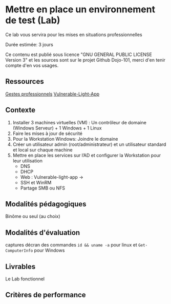 # Mettre en place un environnement de test (Lab)

Ce lab vous servira pour les mises en situations professionnelles

Durée estimée: 3 jours

Ce contenu est publié sous licence "GNU GENERAL PUBLIC LICENSE Version 3" et les sources sont sur le projet Github Dojo-101, merci d'en tenir compte d'en vos usages.

## Ressources

[Gestes professionnels](https://github.com/Aif4thah/Dojo-101)
[Vulnerable-Light-App](https://github.com/Aif4thah/Vulnerable-Light-Apps)

## Contexte

1. Installer 3 machines virtuelles (VM) : Un contrôleur de domaine (Windows Serveur) + 1 Windows + 1 Linux
2. Faire les mises à jour de sécurité
3. Pour la Workstation Windows: Joindre le domaine
4. Créer un utilisateur admin (root/administrateur) et un utilisateur standard et local sur chaque machine
5. Mettre en place les services sur l’AD et configurer la Workstation pour leur utilisation
    * DNS
    * DHCP
    * Web : Vulnerable-light-app ->
    * SSH et WinRM
    * Partage SMB ou NFS


## Modalités pédagogiques

Binôme ou seul (au choix)

## Modalités d'évaluation

captures décran des commandes `id && uname -a` pour linux et `Get-ComputerInfo` pour Windows

## Livrables

Le Lab fonctionnel

## Critères de performance

